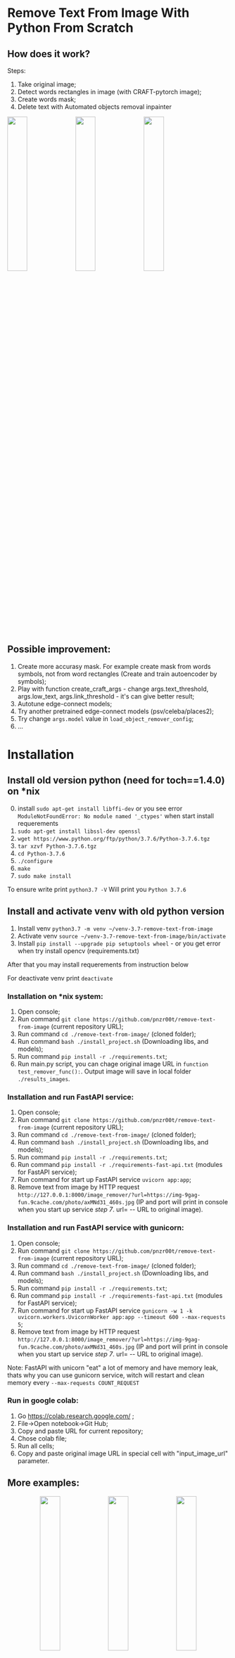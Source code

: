 # Remove Text From Image With Python From Scratch

## How does it work?
Steps:
1. Take original image;
2. Detect words rectangles in image (with CRAFT-pytorch image);
3. Create words mask;
4. Delete text with Automated objects removal inpainter 

<!-- ![Origin image](https://github.com/pnzr00t/remove-text-from-image/blob/main/ImagesExamples/joker/origin.png?raw=true) -->
<!-- ![Mask image](https://github.com/pnzr00t/remove-text-from-image/blob/main/ImagesExamples/joker/mask.png?raw=true) -->
<!-- ![Out image](https://github.com/pnzr00t/remove-text-from-image/blob/main/ImagesExamples/joker/celeba.png?raw=true) -->

<img src="https://github.com/pnzr00t/remove-text-from-image/blob/main/ImagesExamples/joker/origin.png?raw=true" width="30%"></img> 
<img src="https://github.com/pnzr00t/remove-text-from-image/blob/main/ImagesExamples/joker/mask.png?raw=true" width="30%"></img> 
<img src="https://github.com/pnzr00t/remove-text-from-image/blob/main/ImagesExamples/joker/celeba.png?raw=true" width="30%"></img>


## Possible improvement:
1. Create more accurasy mask. For example create mask from words symbols, not from word rectangles (Create and train autoencoder by symbols);
2. Play with function create_craft_args - change args.text_threshold, args.low_text, args.link_threshold - it's can give better result;
3. Autotune edge-connect models;
4. Try another pretrained edge-connect models (psv/celeba/places2);
5. Try change `args.model` value in `load_object_remover_config`;
6. ...

# Installation

## Install old version python (need for toch==1.4.0) on *nix
0. install `sudo apt-get install libffi-dev` or you see error `ModuleNotFoundError: No module named '_ctypes'` when start install requerements
1. `sudo apt-get install libssl-dev openssl`
2. `wget https://www.python.org/ftp/python/3.7.6/Python-3.7.6.tgz`
3. `tar xzvf Python-3.7.6.tgz`
4. `cd Python-3.7.6`
5. `./configure`
6. `make`
7. `sudo make install`

To ensure write print
`python3.7 -V`
Will print you
`Python 3.7.6`

## Install and activate venv with old python version
1. Install venv `python3.7 -m venv ~/venv-3.7-remove-text-from-image`
2. Activate venv `source ~/venv-3.7-remove-text-from-image/bin/activate`
3. Install `pip install --upgrade pip setuptools wheel` - or you get error when try install opencv (requirements.txt)

After that you may install requerements from instruction below

For deactivate venv print
`deactivate`

### Installation on *nix system:
1. Open console;
2. Run command `git clone https://github.com/pnzr00t/remove-text-from-image` (current repository URL);
3. Run command `cd ./remove-text-from-image/` (cloned folder);
4. Run command `bash ./install_project.sh` (Downloading libs, and models);
5. Run command `pip install -r ./requirements.txt`;
6. Run main.py script, you can chage original image URL in `function test_remover_func():`. Output image will save in local folder `./results_images`.

### Installation and run FastAPI service:
1. Open console;
2. Run command `git clone https://github.com/pnzr00t/remove-text-from-image` (current repository URL);
3. Run command `cd ./remove-text-from-image/` (cloned folder);
4. Run command `bash ./install_project.sh` (Downloading libs, and models);
5. Run command `pip install -r ./requirements.txt`;
6. Run command `pip install -r ./requirements-fast-api.txt` (modules for FastAPI service);
7. Run command for start up FastAPI service `uvicorn app:app`;
8. Remove text from image by HTTP request `http://127.0.0.1:8000/image_remover/?url=https://img-9gag-fun.9cache.com/photo/axMNd31_460s.jpg` (IP and port will print in console when you start up service *step 7*. url= -- URL to original image).

### Installation and run FastAPI service with gunicorn:
1. Open console;
2. Run command `git clone https://github.com/pnzr00t/remove-text-from-image` (current repository URL);
3. Run command `cd ./remove-text-from-image/` (cloned folder);
4. Run command `bash ./install_project.sh` (Downloading libs, and models);
5. Run command `pip install -r ./requirements.txt`;
6. Run command `pip install -r ./requirements-fast-api.txt` (modules for FastAPI service);
7. Run command for start up FastAPI service `gunicorn -w 1 -k uvicorn.workers.UvicornWorker app:app --timeout 600 --max-requests 5`;
8. Remove text from image by HTTP request `http://127.0.0.1:8000/image_remover/?url=https://img-9gag-fun.9cache.com/photo/axMNd31_460s.jpg` (IP and port will print in console when you start up service *step 7*. url= -- URL to original image).

Note: FastAPI with unicorn "eat" a lot of memory and have memory leak, thats why you can use gunicorn service, witch will restart and clean memory every `--max-requests COUNT_REQUEST`

### Run in google colab:
1. Go https://colab.research.google.com/ ;
2. File->Open notebook->Git Hub;
3. Copy and paste URL for current repository;
4. Chose colab file;
5. Run all cells;
6. Copy and paste original image URL in special cell with "input_image_url" parameter.

## More examples:
<p align="center">
	<img src="https://github.com/pnzr00t/remove-text-from-image/blob/main/ImagesExamples/tom_cat/origin.png?raw=true" width="30%"></img> 
	<img src="https://github.com/pnzr00t/remove-text-from-image/blob/main/ImagesExamples/tom_cat/mask.png?raw=true" width="30%"></img> 
	<img src="https://github.com/pnzr00t/remove-text-from-image/blob/main/ImagesExamples/tom_cat/out.png?raw=true" width="30%"></img>
</p>
<p align="center">
	<img src="https://github.com/pnzr00t/remove-text-from-image/blob/main/ImagesExamples/truck/origin.png?raw=true" width="30%"></img> 
	<img src="https://github.com/pnzr00t/remove-text-from-image/blob/main/ImagesExamples/truck/mask.png?raw=true" width="30%"></img> 
	<img src="https://github.com/pnzr00t/remove-text-from-image/blob/main/ImagesExamples/truck/out.png?raw=true" width="30%"></img>
</p>

### Different edge-connect models
Celeba/Places/PSV(Paris Street View)
<p align="center">
	<img alt="Celeba" src="https://github.com/pnzr00t/remove-text-from-image/blob/main/ImagesExamples/joker/celeba.png?raw=true" width="30%"></img> 
	<img alt="Places" src="https://github.com/pnzr00t/remove-text-from-image/blob/main/ImagesExamples/joker/places.png?raw=true" width="30%"></img> 
	<img alt="PSV Model" src="https://github.com/pnzr00t/remove-text-from-image/blob/main/ImagesExamples/joker/psv.png?raw=true" width="30%"></img>
</p>

## FAQ
### A lot of memory usage
This script use a lot of memory, so i recommended restart you service or use gunicorn version ([Install gunicorn service and run](#installation-and-run-fastapi-service-with-gunicorn))

### Uvicorn service memory leaks
Use gunicorn version and set properly  `--max-requests COUNT` COUNT parameter (according of you RAM capacity)

### Can script working faster
Yes, but you need torch lib with GPU, script automatically detecting you GPU device and run on them. (Additional info: At this time it must be NVIDIA GPU with cuda drivers and >= 4GB RAM)

#### MARK: Currently i turn off GPU usage
If you want use GPU, install CUDNN drivers and libaraty, and uncomment in main.py code marked by
`# MARK: TURN OF CUDA/GPU PROCCESSING`

## Additional info and links
Create as part of dlschool.org project.
``` Deep Learning School -- organization supported by PSAMI MIPT and Lab of Innovation (MIPT). ```

### MIPT links:
  * [MIPT official site](https://mipt.ru);
  * [MIPT Stepik DLS course](https://stepik.org/course/65388);
  * [Deep learning school](https://dlschool.org)

### Based on 
 * [CRAFT text detecting](https://github.com/clovaai/CRAFT-pytorch.git);
 * [Automated objects removal inpainter](https://github.com/sujaykhandekar/Automated-objects-removal-inpainter);
 * [Generative Image Inpainting with Adversarial Edge Learning](https://github.com/knazeri/edge-connect) as part of Automated objects removal inpainter
 
### Special thanks
 * [Artem Chumachenko - project MIPT curator](https://t.me/artek_chumak);
 * [Viktor Savin - This project teammate](https://github.com/vsavin)

## License
Licensed under a [Creative Commons Attribution-NonCommercial 4.0 International.](https://creativecommons.org/licenses/by-nc/4.0/)

Except where otherwise noted, this content is published under a [CC BY-NC](https://github.com/knazeri/edge-connect) license, which means that you can copy, remix, transform and build upon the content as long as you do not use the material for commercial purposes and give appropriate credit and provide a link to the license.
